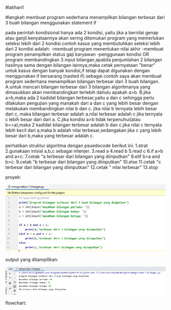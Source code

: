 #latihan1 

#langkah membuat program sederhana menampilkan bilangan terbesar dari 3 buah bilangan menggunakan statement if

pada  perintah kondisional hanya ada 2 kondisi, yaitu jika a bernilai genap atau ganjil.kenyataannya akan sering
ditemukan program yang memerlukan seleksi lebih dari 2 kondisi.contoh kasus yang membutuhkan seleksi lebih dari 2 
kondisi adalah:
-membuat program menentukan nilai akhir
-membuat program penampilkan status gaji karyawan
-penggunaan kondisi OR program membandingkan 3 input bilangan,apabila penjumlahan 2 bilangan hasilnya
 sama dengan bilangan lainnya,maka cetak pernyataan "benar"
untuk kasus  dengan banyak kondisi,if tetap dapat digunakan dengan menggunakan if bersarang (nasted if).sebagai
contoh saya akan membuat program sederhana menampilkan bilangan terbesar dari 3 buah bilangan.
A.untuk mencari bilangan terbesar dari 3 bilangan algoritmanya yang dimasukkan akan membandingkan terlebih dahulu
 apakah a>b.
B.jika a>b,maka ada 2  kadidat bilangan terbesar,yaitu a dan c sehingga perlu dilakukan pengujian yang manakah
 dari a dan c yang lebih besar dengan melakukan membandingkan nilai b dan c. jika nilai b ternyata lebih besar dari c,
 maka bilangan terbesar adalah a.nilai terbesar adalah c jika ternyata c lebih besar dari dari a.
C.jika kondisi a>b tidak terpenuhui(atau b<=a),maka 2 kadidat bilangan terbesar  adalah b dan c.jika nilai c ternyata 
 lebih kecil dari a,maka b adalah nilai terbesar,sedangakan jika c yang lebih besar dari b,maka yang terbesar adalah c.

perhatikan struktur algoritma dengan psuedocode berikut ini:
1.strat
2.gunakaan inisial a,b,c sebagai intenjer.
3.read a
4.read b
5.read c
6.if a>b and a<c:
7.cetak "a terbesar dari bilangan yang diinputkan"
8.elif b>a and b>c:
9.cetak "b terbesar dari bilangan yang diinputkan"
10.else
11.cetak "c terbesar dari bilangan yang diiinputkan"
12.cetak " nilai terbesar"
13.stop

proyek:

![gambar proyek 3 bilangan terbesar](https://github.com/miftahuljannah1202/labspy02/blob/master/gambar/project%20bil%20terbesar%20dri%203%20bilangan.PNG)

output yang ditampillkan:

![gambar output](https://github.com/miftahuljannah1202/labspy02/blob/master/gambar/output%20bil%20terbesar%20dri%203%20bilangan.PNG)

flowchart:



